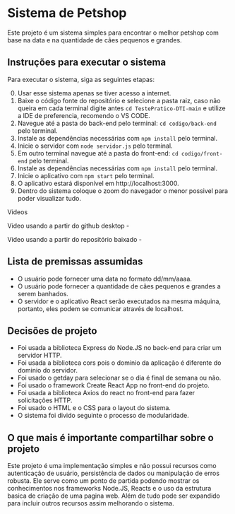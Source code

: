 # Sistema de Petshop

Este projeto é um sistema simples para encontrar o melhor petshop com base na data e na quantidade de cães pequenos e grandes.

## Instruções para executar o sistema

Para executar o sistema, siga as seguintes etapas:

0. Usar esse sistema apenas se tiver acesso a internet.
1. Baixe o código fonte do repositório e selecione a pasta raiz, caso não queira em cada terminal digite antes `cd TestePratico-DTI-main` e utilize a IDE de preferencia, recomendo o VS CODE.
2. Navegue até a pasta do back-end pelo terminal: `cd codigo/back-end` pelo terminal.
3. Instale as dependências necessárias com `npm install` pelo terminal.
4. Inicie o servidor com `node servidor.js` pelo terminal.
5. Em outro terminal navegue até a pasta do front-end: `cd codigo/front-end` pelo terminal.
6. Instale as dependências necessárias com `npm install` pelo terminal.
7. Inicie o aplicativo com `npm start` pelo terminal.
8. O aplicativo estará disponível em http://localhost:3000.
9. Dentro do sistema coloque o zoom do navegador o menor possivel para poder visualizar tudo.

Videos

Video usando a partir do github desktop - 

Video usando a partir do repositório baixado - 

## Lista de premissas assumidas

- O usuário pode fornecer uma data no formato dd/mm/aaaa.
- O usuário pode fornecer a quantidade de cães pequenos e grandes a serem banhados.
- O servidor e o aplicativo React serão executados na mesma máquina, portanto, eles podem se comunicar através de localhost.

## Decisões de projeto

- Foi usada a biblioteca Express do Node.JS no back-end para criar um servidor HTTP.
- Foi usada a biblioteca cors pois o dominio da aplicação é diferente do dominio do servidor.
- Foi usado o getday para selecionar se o dia é final de semana ou não.
- Foi usado o framework Create React App no front-end do projeto.
- Foi usada a biblioteca Axios do react no front-end para fazer solicitações HTTP.
- Foi usado o HTML e o CSS para o layout do sistema.
- O sistema foi divido seguinte o processo de modularidade.

## O que mais é importante compartilhar sobre o projeto

Este projeto é uma implementação simples e não possui recursos como autenticação de usuário, persistência de dados ou manipulação de erros robusta. Ele serve como um ponto de partida podendo mostrar os conhecimentos nos frameworks Node.JS, Reacts e o uso da estrutura basica de criação de uma pagina web. Além de tudo pode ser expandido para incluir outros recursos assim melhorando o sistema.
